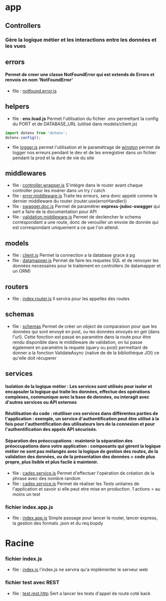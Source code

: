 # app

## Controllers
### Gère la logique métier et les interactions entre les données et les vues

## errors 
#### Permet de creer une classe NotFoundError qui est extends de Errors et renvois en nom 'NotFoundError'
- file : [notfound.error.js](files/app/errors/notfound.error.js)

## helpers
  - file : **env.load.js** Permet l'utilisation du fichier .env permettant la config du PORT et de DATABASE_URL (utilisé dans models/client.js)
```js
import dotenv from 'dotenv';
dotenv.config();
```
  - file [logger.js](files/app/helpers/logger.js) permet l'utilisation et le paramétrage de [winston](https://github.com/winstonjs/winston) permet de logger nos erreurs pendant le dev et de les enregistrer dans un fichier pendant la prod et la duré de vie du site

## middlewares 

- file : [controller.wrapper.js](files/app/middlewares/controller.wrapper.js) S'intègre dans le router avant chaque controller pour les insérer dans un try / catch
- file : [error.middleware.js](files/app/middlewares/error.middleware.js) Traite les erreurs, sera donc appelé comme le dernier middleware du router (router.use(errorHandler))
- file : [swagger.doc.js](files/app/middlewares/swagger.doc.js) Permet de paramétrer **express-jsdoc-swagger** qui sert a faire de la documentation pour API
- file : [validation.middleware.js](files/app/middlewares/validation.middleware.js) Permet de declencher le schema correspondant a une route, donc de verouiller un envoie de donnée qui est correspondant uniquement a ce que l'on attend.

## models 

- file : [client.js](files/app/models/client.js) Permet la connection a la database grace à pg
- file : [datamapper.js](files/app/models/datamapper.js) Permet de faire les requetes SQL et de renvoyer les données necessaires pour le traitement en controllers (le datamapper et un ORM)

## routers

- file : [index.router.js](files/app/routers/index.router.js) Il servira pour les appelles des routes

## schemas

- file : [schemas](files/app/schemas/cadex.post.schema.js) Permet de créer un object de comparaison pour que les données qui sont envoyé en post, ou les données envoyés en get (dans l'url). Cette fonction est passé en paramètre dans la route pour être rendu disponible dans le middleware de validation, on lui passe également en paramètre la requete (query ou post) permettant de donner a la fonction ValidateAsync (native de de la bibliothèque JOI) ce qu'elle doit récuperer

## services
#### Isolation de la logique métier : Les services sont utilisés pour isoler et encapsuler la logique qui traite les données, effectue des opérations complexes, communique avec la base de données, ou interagit avec d'autres services ou API externes 
#### Réutilisation du code : réutiliser ces services dans différentes parties de l'application : exemple, un service d'authentification peut être utilisé à la fois pour l'authentification des utilisateurs lors de la connexion et pour l'authentification des appels API sécurisés.
#### Séparation des préoccupations : maintenir la séparation des préoccupations dans votre application : composants qui gèrent la logique métier ne sont pas mélangés avec la logique de gestion des routes, de la validation des données, ou de la présentation des données = code plus propre, plus lisible et plus facile à maintenir.

- file : [cadex.service.js](files/app/servies/cadex.service.js) Permet d'effectuer l'opération de création de la phrase avec des nombre random
- file : [cadex.service.js](files/app/servies/cadex.service.js) Permet de réaliser les Tests unitaires de l'application et savoir si elle peut etre mise en production. 1 actions = au moins un test

### fichier index.app.js

- file : [index.app.js](files/app/index.app.js) Simple passage pour lancer le router, lancer express, la gestion des formats .json et du req.bopdy

# Racine

### fichier index.js 

- file : [index.js](files/index.js) l'index.js ne servira qu'a implémenter le serveur web

### fichier test avec REST

- file : [test.rest.http](files/test.rest.http) Sert a lancer les tests d'appel de route coté back